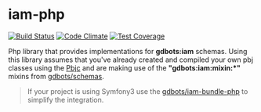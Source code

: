 iam-php
=============

[![Build Status](https://api.travis-ci.org/gdbots/iam-php.svg)](https://travis-ci.org/gdbots/iam-php)
[![Code Climate](https://codeclimate.com/github/gdbots/iam-php/badges/gpa.svg)](https://codeclimate.com/github/gdbots/iam-php)
[![Test Coverage](https://codeclimate.com/github/gdbots/iam-php/badges/coverage.svg)](https://codeclimate.com/github/gdbots/iam-php/coverage)

Php library that provides implementations for __gdbots:iam__ schemas.   Using this library assumes that you've already created and compiled your own pbj classes using the [Pbjc](https://github.com/gdbots/pbjc-php) and are making use of the __"gdbots:iam:mixin:*"__ mixins from [gdbots/schemas](https://github.com/gdbots/schemas).

> If your project is using Symfony3 use the [gdbots/iam-bundle-php](https://github.com/gdbots/iam-bundle-php) to simplify the integration.

